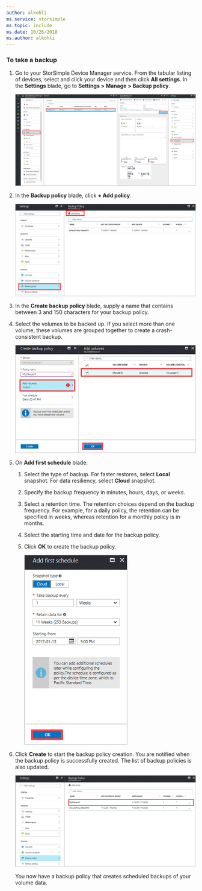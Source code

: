 ```yaml
---
author: alkohli
ms.service: storsimple
ms.topic: include
ms.date: 10/26/2018
ms.author: alkohli
---
```


### To take a backup

1. Go to your StorSimple Device Manager service. From the tabular listing of devices, select and click your device and then click **All settings**. In the **Settings** blade, go to **Settings > Manage > Backup policy**.

    ![Add-backup-policy](./media/storsimple-8000-take-backup/step8takebu1.png)

2. In the **Backup policy** blade, click **+ Add policy**.

    ![Add-backup-policy](./media/storsimple-8000-take-backup/step8takebu2.png)

3. In the **Create backup policy** blade, supply a name that contains between 3 and 150 characters for your backup policy.

4. Select the volumes to be backed up. If you select more than one volume, these volumes are grouped together to create a crash-consistent backup.

    ![Add-backup-policy](./media/storsimple-8000-take-backup/step8takebu4.png)

5. On **Add first schedule** blade:

    1. Select the type of backup. For faster restores, select **Local** snapshot. For data resiliency, select **Cloud** snapshot.
    2. Specify the backup frequency in minutes, hours, days, or weeks.
    3. Select a retention time. The retention choices depend on the backup frequency. For example, for a daily policy, the retention can be specified in weeks, whereas retention for a monthly policy is in months.
    4. Select the starting time and date for the backup policy.
    5. Click **OK** to create the backup policy.

        ![Add-backup-policy](./media/storsimple-8000-take-backup/step8takebu5.png) 

6. Click **Create** to start the backup policy creation. You are notified when the backup policy is successfully created. The list of backup policies is also updated.
      
      ![Add-backup-policy](./media/storsimple-8000-take-backup/step8takebu9.png)
      
      You now have a backup policy that creates scheduled backups of your volume data.




